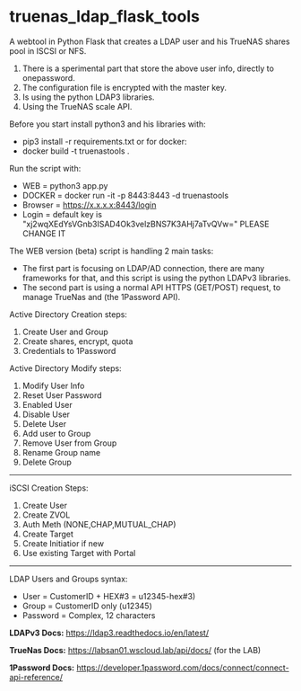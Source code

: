 # truenas_ldap_flask_tools
A webtool in Python Flask that creates a LDAP user and his TrueNAS shares pool in ISCSI or NFS.

1. There is a sperimental part that store the above user info, directly to onepassword.
2. The configuration file is encrypted with the master key.
3. Is using the python LDAP3 libraries.
4. Using the TrueNAS scale API.

Before you start install python3 and his libraries with:

- pip3 install -r requirements.txt 
or for docker:
- docker build -t truenastools .

Run the script with:

- WEB = python3 app.py
- DOCKER = docker run -it -p 8443:8443 -d truenastools
- Browser = https://x.x.x.x:8443/login
- Login = default key is "xj2wqXEdYsVGnb3ISAD4Ok3velzBNS7K3AHj7aTvQVw=" PLEASE CHANGE IT

The WEB version (beta) script is handling 2 main tasks:

- The first part is focusing on LDAP/AD connection, there are many frameworks for that, and this script is using the python LDAPv3 libraries.
- The second part is using a normal API HTTPS (GET/POST) request, to manage TrueNas and (the 1Password API).

Active Directory Creation steps:

1. Create User and Group
2. Create shares, encrypt, quota
3. Credentials to 1Password

Active Directory Modify steps:

1. Modify User Info
2. Reset User Password
3. Enabled User
4. Disable User
5. Delete User
6. Add user to Group
7. Remove User from Group
8. Rename Group name
9. Delete Group

---

iSCSI Creation Steps:
1. Create User
2. Create ZVOL
3. Auth Meth (NONE,CHAP,MUTUAL_CHAP)
4. Create Target
5. Create Initiatior if new
7. Use existing Target with Portal

---

LDAP Users and Groups syntax:

- User = CustomerID + HEX#3 = u12345-hex#3)
- Group = CustomerID only (u12345)
- Password = Complex, 12 characters

**LDAPv3 Docs:** <https://ldap3.readthedocs.io/en/latest/>

**TrueNas Docs:** <https://labsan01.wscloud.lab/api/docs/> (for the LAB)

**1Password Docs:** <https://developer.1password.com/docs/connect/connect-api-reference/>
